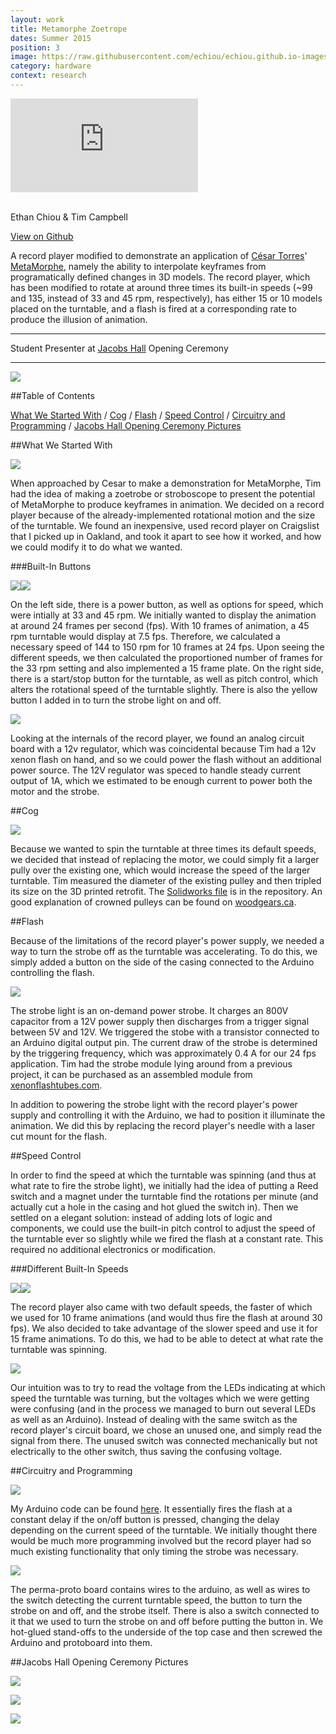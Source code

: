 ```yaml
---
layout: work
title: Metamorphe Zoetrope
dates: Summer 2015
position: 3
image: https://raw.githubusercontent.com/echiou/echiou.github.io-images/master/work/metamorphe-zoetrope/Metamorphe-Zoetrope-1.jpg
category: hardware
context: research
---
```

<div class="embed-video">
  <iframe src="https://www.youtube.com/embed/nmKtfB-Ih18?rel=0&amp;controls=0&amp;autoplay=1&amp;showinfo=0" frameborder="0" allowfullscreen></iframe>
</div>
<br>

Ethan Chiou & Tim Campbell

<a href="https://github.com/echiou/metamorphe-zoetrope">View on Github <span class="fa fa-long-arrow-right"></span></a>

A record player modified to demonstrate an application of [César Torres](http://cearto.com)' [MetaMorphe](http://metamorphe.cearto.com/), namely the ability to interpolate keyframes from programatically defined changes in 3D models. The record player, which has been modified to rotate at around three times its built-in speeds (~99 and 135, instead of 33 and 45 rpm, respectively), has either 15 or 10   models placed on the turntable, and a flash is fired at a corresponding rate to produce the illusion of animation.

---

Student Presenter at [Jacobs Hall](http://jacobsinstitute.berkeley.edu/) Opening Ceremony

---

![][metamorphe-zoetrope-1]

##Table of Contents

[What We Started With](#what-we-started-with)
/
[Cog](#cog)
/
[Flash](#flash)
/
[Speed Control](#speed-control)
/
[Circuitry and Programming](#circuitry-and-programming)
/
[Jacobs Hall Opening Ceremony Pictures](#jacobs-hall-opening-ceremony-pictures)

##What We Started With

![][metamorphe-zoetrope-11]

When approached by Cesar to make a demonstration for MetaMorphe, Tim had the idea of making a zoetrobe or stroboscope to present the potential of MetaMorphe to produce keyframes in animation. We decided on a record player because of the already-implemented rotational motion and the size of the turntable. We found an inexpensive, used record player on Craigslist that I picked up in Oakland, and took it apart to see how it worked, and how we could modify it to do what we wanted.

###Built-In Buttons

<div class="double-photo">
  <img class="double-left" src="https://raw.githubusercontent.com/echiou/echiou.github.io-images/master/work/metamorphe-zoetrope/metamorphe-zoetrope-3.jpg"><img class="double-right" src="https://raw.githubusercontent.com/echiou/echiou.github.io-images/master/work/metamorphe-zoetrope/metamorphe-zoetrope-4.jpg">
</div>

On the left side, there is a power button, as well as options for speed, which were intially at 33 and 45 rpm. We initially wanted to display the animation at around 24 frames per second (fps). With 10 frames of animation, a 45 rpm turntable would display at 7.5 fps. Therefore, we calculated a necessary speed of 144 to 150 rpm for 10 frames at 24 fps. Upon seeing the different speeds, we then calculated the proportioned number of frames for the 33 rpm setting and also implemented a 15 frame plate. On the right side, there is a start/stop button for the turntable, as well as pitch control, which alters the rotational speed of the turntable slightly. There is also the yellow button I added in to turn the strobe light on and off.

![][metamorphe-zoetrope-6]

Looking at the internals of the record player, we found an analog circuit board with a 12v regulator, which was coincidental because Tim had a 12v xenon flash on hand, and so we could power the flash without an additional power source. The 12V regulator was speced to handle steady current output of 1A, which we estimated to be enough current to power both the motor and the strobe.

##Cog

![][metamorphe-zoetrope-5]

Because we wanted to spin the turntable at three times its default speeds, we decided that instead of replacing the motor, we could simply fit a larger pully over the existing one, which would increase the speed of the larger turntable. Tim measured the diameter of the existing pulley and then tripled its size on the 3D printed retrofit. The [Solidworks file](https://github.com/echiou/metamorphe-zoetrope/blob/master/stroboscope-cog-rev1.SLDPRT) is in the repository. An good explanation of crowned pulleys can be found on [woodgears.ca](http://woodgears.ca).

##Flash

Because of the limitations of the record player's power supply, we needed a way to turn the strobe off as the turntable was accelerating. To do this, we simply added a button on the side of the casing connected to the Arduino controlling the flash.

![][metamorphe-zoetrope-2]

The strobe light is an on-demand power strobe. It charges an 800V capacitor from a 12V power supply then discharges from a trigger signal between 5V and 12V. We triggered the stobe with a transistor connected to an Arduino digital output pin. The current draw of the strobe is determined by the triggering frequency, which was approximately 0.4 A for our 24 fps application. Tim had the strobe module lying around from a previous project, it can be purchased as an assembled module from [xenonflashtubes.com](http://xenonflashtubes.com).

In addition to powering the strobe light with the record player's power supply and controlling it with the Arduino, we had to position it illuminate the animation. We did this by replacing the record player's needle with a laser cut mount for the flash.

##Speed Control

In order to find the speed at which the turntable was spinning (and thus at what rate to fire the strobe light), we initially had the idea of putting a Reed switch and a magnet under the turntable find the rotations per minute (and actually cut a hole in the casing and hot glued the switch in). Then we settled on a elegant solution: instead of adding lots of logic and components, we could use the built-in pitch control to adjust the speed of the turntable ever so slightly while we fired the flash at a constant rate. This required no additional electronics or modification.

###Different Built-In Speeds

<div class="double-photo">
  <img class="double-left" src="https://raw.githubusercontent.com/echiou/echiou.github.io-images/master/work/metamorphe-zoetrope/Metamorphe-Zoetrope-12.jpg"><img class="double-right" src="https://raw.githubusercontent.com/echiou/echiou.github.io-images/master/work/metamorphe-zoetrope/Metamorphe-Zoetrope-13.jpg">
</div>

The record player also came with two default speeds, the faster of which we used for 10 frame animations (and would thus fire the flash at around 30 fps). We also decided to take advantage of the slower speed and use it for 15 frame animations. To do this, we had to be able to detect at what rate the turntable was spinning.

![][metamorphe-zoetrope-8]

Our intuition was to try to read the voltage from the LEDs indicating at which speed the turntable was turning, but the voltages which we were getting were confusing (and in the process we managed to burn out several LEDs as well as an Arduino). Instead of dealing with the same switch as the record player's circuit board, we chose an unused one, and simply read the signal from there. The unused switch was connected mechanically but not electrically to the other switch, thus saving the confusing voltage.

##Circuitry and Programming

![][metamorphe-zoetrope-9]

My Arduino code can be found [here](https://github.com/echiou/metamorphe-zoetrope/blob/master/MetaMorpheZoetrope/MetaMorpheZoetrope.ino). It essentially fires the flash at a constant delay if the on/off button is pressed, changing the delay depending on the current speed of the turntable. We initially thought there would be much more programming involved but the record player had so much existing functionality that only timing the strobe was necessary.

![][metamorphe-zoetrope-10]

The perma-proto board contains wires to the arduino, as well as wires to the switch detecting the current turntable speed, the button to turn the strobe on and off, and the strobe itself. There is also a switch connected to it that we used to turn the strobe on and off before putting the button in. We hot-glued stand-offs to the underside of the top case and then screwed the Arduino and protoboard into them.

##Jacobs Hall Opening Ceremony Pictures

![][metamorphe-zoetrope-14]

![][metamorphe-zoetrope-15]

![][metamorphe-zoetrope-16]

[metamorphe-zoetrope-1]: https://raw.githubusercontent.com/echiou/echiou.github.io-images/master/work/metamorphe-zoetrope/Metamorphe-Zoetrope-1.jpg
[metamorphe-zoetrope-2]: https://raw.githubusercontent.com/echiou/echiou.github.io-images/master/work/metamorphe-zoetrope/metamorphe-zoetrope-2.jpg
[metamorphe-zoetrope-3]: https://raw.githubusercontent.com/echiou/echiou.github.io-images/master/work/metamorphe-zoetrope/metamorphe-zoetrope-3.jpg
[metamorphe-zoetrope-4]: https://raw.githubusercontent.com/echiou/echiou.github.io-images/master/work/metamorphe-zoetrope/metamorphe-zoetrope-4.jpg
[metamorphe-zoetrope-5]: https://raw.githubusercontent.com/echiou/echiou.github.io-images/master/work/metamorphe-zoetrope/Metamorphe-Zoetrope-5.jpg
[metamorphe-zoetrope-6]: https://raw.githubusercontent.com/echiou/echiou.github.io-images/master/work/metamorphe-zoetrope/Metamorphe-Zoetrope-6.jpg
[metamorphe-zoetrope-7]: https://raw.githubusercontent.com/echiou/echiou.github.io-images/master/work/metamorphe-zoetrope/Metamorphe-Zoetrope-7.jpg
[metamorphe-zoetrope-8]: https://raw.githubusercontent.com/echiou/echiou.github.io-images/master/work/metamorphe-zoetrope/Metamorphe-Zoetrope-8.jpg
[metamorphe-zoetrope-9]: https://raw.githubusercontent.com/echiou/echiou.github.io-images/master/work/metamorphe-zoetrope/Metamorphe-Zoetrope-9.jpg
[metamorphe-zoetrope-10]: https://raw.githubusercontent.com/echiou/echiou.github.io-images/master/work/metamorphe-zoetrope/Metamorphe-Zoetrope-10.jpg
[metamorphe-zoetrope-11]: https://raw.githubusercontent.com/echiou/echiou.github.io-images/master/work/metamorphe-zoetrope/Metamorphe-Zoetrope-11.jpg
[metamorphe-zoetrope-12]: https://raw.githubusercontent.com/echiou/echiou.github.io-images/master/work/metamorphe-zoetrope/Metamorphe-Zoetrope-12.jpg
[metamorphe-zoetrope-13]: https://raw.githubusercontent.com/echiou/echiou.github.io-images/master/work/metamorphe-zoetrope/Metamorphe-Zoetrope-13.jpg
[metamorphe-zoetrope-14]: https://raw.githubusercontent.com/echiou/echiou.github.io-images/master/August-20/August-20-11.jpg
[metamorphe-zoetrope-15]: https://raw.githubusercontent.com/echiou/echiou.github.io-images/master/work/metamorphe-zoetrope/Metamorphe-Zoetrope-Opening-Ceremony.jpg
[metamorphe-zoetrope-16]: https://raw.githubusercontent.com/echiou/echiou.github.io-images/master/work/metamorphe-zoetrope/Metamorphe-Zoetrope-Poster.jpg
